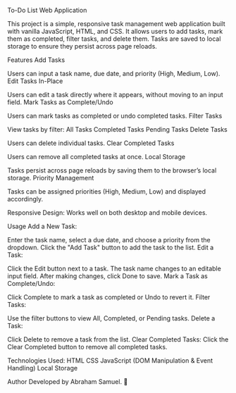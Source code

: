 To-Do List Web Application

This project is a simple, responsive task management web application built with vanilla JavaScript, HTML, and CSS. It allows users to add tasks, mark them as completed, filter tasks, and delete them. Tasks are saved to local storage to ensure they persist across page reloads.

Features
Add Tasks

Users can input a task name, due date, and priority (High, Medium, Low).
Edit Tasks In-Place

Users can edit a task directly where it appears, without moving to an input field.
Mark Tasks as Complete/Undo

Users can mark tasks as completed or undo completed tasks.
Filter Tasks

View tasks by filter:
All Tasks
Completed Tasks
Pending Tasks
Delete Tasks

Users can delete individual tasks.
Clear Completed Tasks

Users can remove all completed tasks at once.
Local Storage

Tasks persist across page reloads by saving them to the browser’s local storage.
Priority Management

Tasks can be assigned priorities (High, Medium, Low) and displayed accordingly.

Responsive Design:
Works well on both desktop and mobile devices.

Usage
Add a New Task:

Enter the task name, select a due date, and choose a priority from the dropdown.
Click the "Add Task" button to add the task to the list.
Edit a Task:

Click the Edit button next to a task. The task name changes to an editable input field.
After making changes, click Done to save.
Mark a Task as Complete/Undo:

Click Complete to mark a task as completed or Undo to revert it.
Filter Tasks:

Use the filter buttons to view All, Completed, or Pending tasks.
Delete a Task:

Click Delete to remove a task from the list.
Clear Completed Tasks:
Click the Clear Completed button to remove all completed tasks.

Technologies Used:
HTML
CSS
JavaScript (DOM Manipulation & Event Handling)
Local Storage

Author
Developed by Abraham Samuel. 🚀
